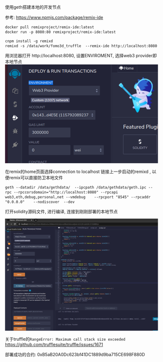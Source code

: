 使用geth搭建本地的开发节点


参考: https://www.npmjs.com/package/remix-ide

```
docker pull remixproject/remix-ide:latest
docker run -p 8080:80 remixproject/remix-ide:latest
```

```
cnpm install -g remixd
remixd -s /data/work/fomo3d_truffle  --remix-ide http://localhost:8080
```



用浏览器打开 http://localhost:8080, 设置ENVIROMENT, 选择web3 provider即本地节点
![](./imgs/web3_provider.png)


在remix的home页面选择connection to localhost 链接上一步启动的remixd , 以便remix可以直接防卫本地文件

```
geth --datadir /data/gethdata/  --ipcpath /data/gethdata/geth.ipc --rpc --rpccorsdomain="http://localhost:8080" --rpcapi web3,eth,debug,personal,net --vmdebug    --rpcport "8545" --rpcaddr "0.0.0.0"    --nodiscover  --dev
```


打开solidity源码文件, 进行编译, 连接到刚刚部署的本地节点

![](./imgs/remix.png)





关于truffle的`RangeError: Maximum call stack size exceeded`
https://github.com/trufflesuite/truffle/issues/1671


部署成功的合约: 0xB5aB20A0Dc623bf41DC1889d9ba715CE698F880D